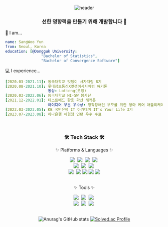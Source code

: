 <div align='center'>

![header](https://capsule-render.vercel.app/api?type=waving&color=auto&height=250&section=header&text=I'm%20Awarduuu!&fontSize=90&animation=fadeIn&fontAlignY=38)
  
</div>

<div align='center' > 
  <h3>
    선한 영향력을 만들기 위해 개발합니다 👋 
  </h3>
</div>

💬 I am...

```yaml
name: SangWoo Yun
from: Seoul, Korea
education: [@Dongguk University:
                "Bachelor of Statistics", 
                "Bachelor of Convergence Software"]
```

💻 I experience...

```yaml
[2020.03-2021.11]: 동국대학교 멋쟁이 사자처럼 8기
[2020.08-2021.10]: 롯데정보통신X멋쟁이사자처럼 해커톤 
                   동상: Lotteng(롯땡)
[2020.03-2022.06]: 동국대학교 HI-SW 봉사단
[2021.12-2022.01]: 테스트베드 활용 확산 해커톤
                   아이디어 부분 우수상: 청각장애인 부모를 위안 영아 케어 애플리케이션
[2023.03-2023.05]: KB 국민은행 IT 아카데미 IT's Your Life 3기
[2023.07-2023.08]: 하나은행 체험형 인턴 우수 수료
```

<br>

<h3 align="center">🛠️ Tech Stack 🛠️</h3>
<div align="center">
  <p align="center"> ✨ Platforms & Languages ✨ </p>
  <img src="https://img.shields.io/badge/Java-007396?style=flat&logo=java&logoColor=white"/>&nbsp
  <img src="https://img.shields.io/badge/Spring-6DB33F?style=flat&logo=spring&logoColor=white"/>&nbsp
  <img src="https://img.shields.io/badge/Python-3776AB?style=flat&logo=python&logoColor=white"/>&nbsp
  <img src="https://img.shields.io/badge/Django-092E20?style=flat&logo=django&logoColor=white"/>&nbsp

  <br>
  <img src="https://img.shields.io/badge/HTML5-E34F26?style=flat&logo=html5&logoColor=white">&nbsp
  <img src="https://img.shields.io/badge/CSS-1572B6?style=flat&logo=css3&logoColor=white">&nbsp
  <img src="https://img.shields.io/badge/JavaScript-f7df1e?style=flat&logo=javascript&logoColor=white"/></a>&nbsp
  <br>
  <img src="https://img.shields.io/badge/ORACLE-F80000?style=flat&logo=ORACLE&logoColor=white">&nbsp
  <img src="https://img.shields.io/badge/MySQL-4479A1?style=flat&logo=MySQL&logoColor=white"/>
  <img src="https://img.shields.io/badge/Redis-DC382D?style=flat&logo=Redis&logoColor=white"/>
  <img src="https://img.shields.io/badge/EC2-FF9900?style=flat&logo=amazonec2&logoColor=white"/>
  <img src="https://img.shields.io/badge/Docker-2496ED?style=flat&logo=docker&logoColor=white"/>
  <br>
  <br>
  <p align="center"> ✨ Tools ✨ </p>
  <img src="https://img.shields.io/badge/Eclipse-2C2255?style=flat&logo=Eclipse IDE&logoColor=white"/>&nbsp
  <img src="https://img.shields.io/badge/VSCode-007ACC?style=flat&logo=Visual Studio Code&logoColor=white"/>&nbsp
  <img src="https://img.shields.io/badge/IntelliJ-000000?style=flat&logo=IntelliJ IDEA&logoColor=white"/>&nbsp
  <br>
  <img src="https://img.shields.io/badge/Git-F05032?style=flat&logo=Git&logoColor=white"/>&nbsp
  <img src="https://img.shields.io/badge/Figma-F24E1E?style=flat&logo=figma&logoColor=white"/>&nbsp
  <img src="https://img.shields.io/badge/Notion-000000?style=flat&logo=notion&logoColor=white"/>&nbsp<br>
</div>

<br>

<div align="center">
  
  ![Anurag's GitHub stats](https://github-readme-stats.vercel.app/api?username=awarduuu&show_icons=true&theme=synthwave)
  [![Solved.ac Profile](http://mazassumnida.wtf/api/generate_badge?boj=awarduuu)](https://solved.ac/awarduuu)<br/>
  
</div>




